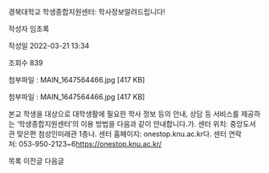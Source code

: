 경북대학교 학생종합지원센터: 학사정보알려드립니다!



작성자
임초록


작성일
2022-03-21 13:34


조회수
839


첨부파일 : MAIN\_1647564466.jpg [417 KB]  

첨부파일 : MAIN\_1647564466.jpg [417 KB]


﻿﻿﻿﻿﻿﻿﻿﻿﻿﻿﻿﻿﻿﻿본교 학생을 대상으로 대학생활에 필요한 학사 정보 등의 안내, 상담 등 서비스를 제공하는 ‘학생종합지원센터’의 이용 방법을 다음과 같이 안내합니다.가. 센터 위치: 중앙도서관 맞은편 첨성인미래관 1층나. 센터 홈페이지: onestop.knu.ac.kr다. 센터 연락처: 053-950-2123~6﻿﻿﻿https://onestop.knu.ac.kr/





목록
이전글
다음글




